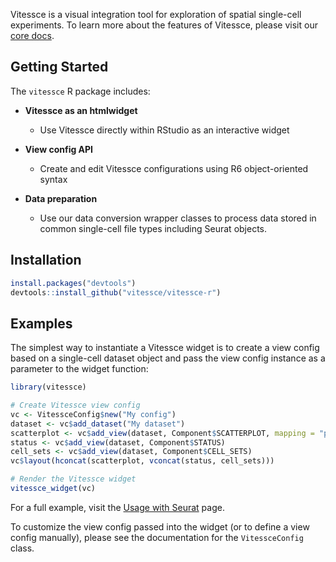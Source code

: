 Vitessce is a visual integration tool for exploration of spatial single-cell experiments. To learn more about the features of Vitessce, please visit our [core docs](http://vitessce.io).

## Getting Started

The ``vitessce`` R package includes:

* **Vitessce as an htmlwidget**

  * Use Vitessce directly within RStudio as an interactive widget

* **View config API**

  * Create and edit Vitessce configurations using R6 object-oriented syntax

* **Data preparation**

  * Use our data conversion wrapper classes to process data stored in common single-cell file types including Seurat objects.


## Installation

```r
install.packages("devtools")
devtools::install_github("vitessce/vitessce-r")
```

## Examples

The simplest way to instantiate a Vitessce widget is to create a view config based on a single-cell dataset object and pass the view config instance as a parameter to the widget function:

```r
library(vitessce)

# Create Vitessce view config
vc <- VitessceConfig$new("My config")
dataset <- vc$add_dataset("My dataset")
scatterplot <- vc$add_view(dataset, Component$SCATTERPLOT, mapping = "pca")
status <- vc$add_view(dataset, Component$STATUS)
cell_sets <- vc$add_view(dataset, Component$CELL_SETS)
vc$layout(hconcat(scatterplot, vconcat(status, cell_sets)))

# Render the Vitessce widget
vitessce_widget(vc)
```

For a full example, visit the [Usage with Seurat](articles/seurat.html) page.

To customize the view config passed into the widget (or to define a view config manually), please see the documentation for the `VitessceConfig` class.
